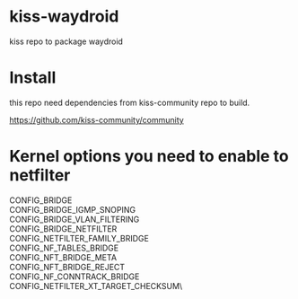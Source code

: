 # kiss-waydroid
kiss repo to package waydroid

# Install
this repo need dependencies from kiss-community repo to build.

https://github.com/kiss-community/community

# Kernel options you need to enable to netfilter

CONFIG_BRIDGE\
CONFIG_BRIDGE_IGMP_SNOPING\
CONFIG_BRIDGE_VLAN_FILTERING\
CONFIG_BRIDGE_NETFILTER\
CONFIG_NETFILTER_FAMILY_BRIDGE\
CONFIG_NF_TABLES_BRIDGE\
CONFIG_NFT_BRIDGE_META\
CONFIG_NFT_BRIDGE_REJECT\
CONFIG_NF_CONNTRACK_BRIDGE\
CONFIG_NETFILTER_XT_TARGET_CHECKSUM\
